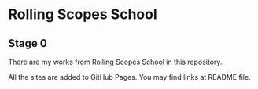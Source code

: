 # Rolling Scopes School
## Stage 0
There are my works from Rolling Scopes School in this repository.

All the sites are added to GitHub Pages. You may find links at README file.
